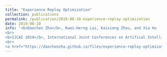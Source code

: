 ```yaml
---
title: "Experience Replay Optimization"
collection: publications
permalink: /publication/2019-08-10-experience-replay-optimization
date: 2019-08-10
info: '<b>Daochen Zha</b>, Kwei-Herng Lai, Kaixiong Zhou, and Xia Hu
<br>
<b>IJCAI 2019</b>, International Joint Conferences on Artifical Intelligence
<br>
<a href="https://daochenzha.github.io/files/experience-replay-optimization.pdf">[PDF]</a>'
---
```

